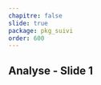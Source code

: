 ```yaml
---
chapitre: false
slide: true
package: pkg_suivi
order: 600
---
```

<!-- new slide -->
## Analyse  - Slide 1